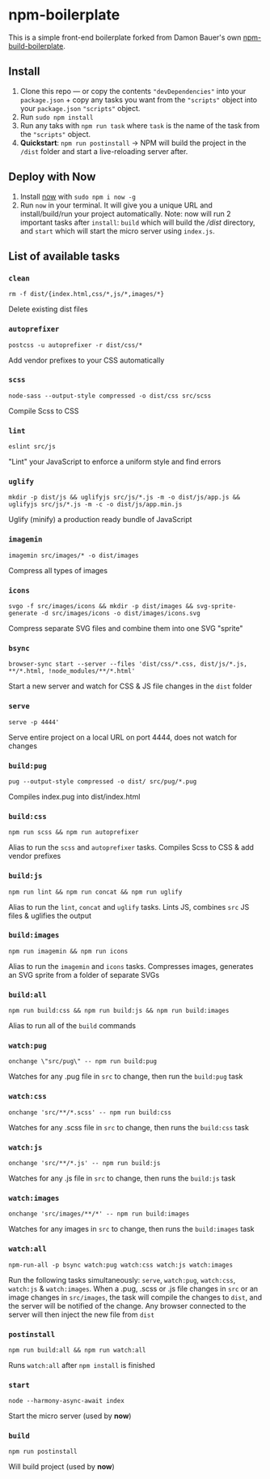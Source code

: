 # npm-boilerplate

This is a simple front-end boilerplate forked from Damon Bauer's own [npm-build-boilerplate](https://github.com/damonbauer/npm-build-boilerplate).

## Install
1. Clone this repo — or copy the contents `"devDependencies"` into your `package.json` + copy any tasks you want from the `"scripts"` object into your `package.json` `"scripts"` object.
2. Run `sudo npm install`
3. Run any taks with `npm run task` where `task` is the name of the task from the `"scripts"` object.
4. **Quickstart**: `npm run postinstall` -> NPM will build the project in the `/dist` folder and start a live-reloading server after.

## Deploy with **Now**
1. Install [now](https://zeit.co/now) with `sudo npm i now -g`
2. Run `now` in your terminal. It will give you a unique URL and install/build/run your project automatically.
Note: now will run 2 important tasks after `install`: `build` which will build the */dist* directory, and `start` which will start the micro server using `index.js`.

## List of available tasks
### `clean`
  `rm -f dist/{index.html,css/*,js/*,images/*}`

  Delete existing dist files

### `autoprefixer`
  `postcss -u autoprefixer -r dist/css/*`

  Add vendor prefixes to your CSS automatically

### `scss`
  `node-sass --output-style compressed -o dist/css src/scss`

  Compile Scss to CSS

### `lint`
  `eslint src/js`

  "Lint" your JavaScript to enforce a uniform style and find errors

### `uglify`
  `mkdir -p dist/js && uglifyjs src/js/*.js -m -o dist/js/app.js && uglifyjs src/js/*.js -m -c -o dist/js/app.min.js`

  Uglify (minify) a production ready bundle of JavaScript

### `imagemin`
  `imagemin src/images/* -o dist/images`

  Compress all types of images

### `icons`
  `svgo -f src/images/icons && mkdir -p dist/images && svg-sprite-generate -d src/images/icons -o dist/images/icons.svg`

  Compress separate SVG files and combine them into one SVG "sprite"

### `bsync`
  `browser-sync start --server --files 'dist/css/*.css, dist/js/*.js, **/*.html, !node_modules/**/*.html'`

  Start a new server and watch for CSS & JS file changes in the `dist` folder

### `serve`
  `serve -p 4444'`

  Serve entire project on a local URL on port 4444, does not watch for changes

### `build:pug`
  `pug --output-style compressed -o dist/ src/pug/*.pug`

  Compiles index.pug into dist/index.html

### `build:css`
  `npm run scss && npm run autoprefixer`

  Alias to run the `scss` and `autoprefixer` tasks. Compiles Scss to CSS & add vendor prefixes

### `build:js`
  `npm run lint && npm run concat && npm run uglify`

  Alias to run the `lint`, `concat` and `uglify` tasks. Lints JS, combines `src` JS files & uglifies the output

### `build:images`
  `npm run imagemin && npm run icons`

  Alias to run the `imagemin` and `icons` tasks. Compresses images, generates an SVG sprite from a folder of separate SVGs

### `build:all`
  `npm run build:css && npm run build:js && npm run build:images`

  Alias to run all of the `build` commands

### `watch:pug`
  `onchange \"src/pug\" -- npm run build:pug`

  Watches for any .pug file in `src` to change, then run the `build:pug` task

### `watch:css`
  `onchange 'src/**/*.scss' -- npm run build:css`

  Watches for any .scss file in `src` to change, then runs the `build:css` task

### `watch:js`
  `onchange 'src/**/*.js' -- npm run build:js`

  Watches for any .js file in `src` to change, then runs the `build:js` task

### `watch:images`
  `onchange 'src/images/**/*' -- npm run build:images`

  Watches for any images in `src` to change, then runs the `build:images` task

### `watch:all`
  `npm-run-all -p bsync watch:pug watch:css watch:js watch:images`

  Run the following tasks simultaneously: `serve`, `watch:pug`, `watch:css`, `watch:js` & `watch:images`. When a .pug, .scss or .js file changes in `src` or an image changes in `src/images`, the task will compile the changes to `dist`, and the server will be notified of the change. Any browser connected to the server will then inject the new file from `dist`

### `postinstall`
  `npm run build:all && npm run watch:all`

  Runs `watch:all` after `npm install` is finished

### `start`
  `node --harmony-async-await index`

  Start the micro server (used by **now**)

### `build`
  `npm run postinstall`

  Will build project (used by **now**)
